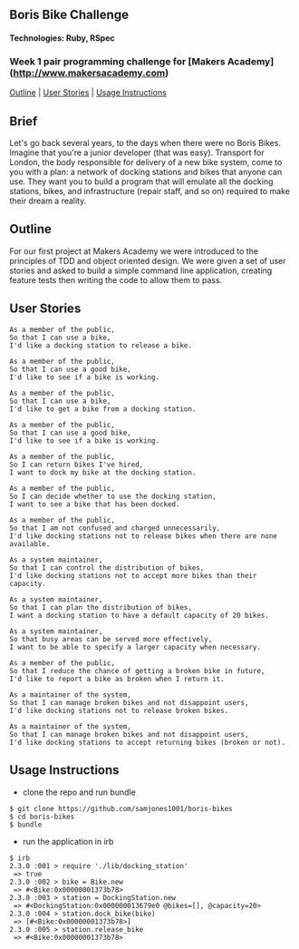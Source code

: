 ## Boris Bike Challenge
#### Technologies: Ruby, RSpec
### Week 1 pair programming challenge for [Makers Academy] (http://www.makersacademy.com)
[Outline](#outline) | [User Stories](#user) | [Usage Instructions](#usage) 

## Brief
Let's go back several years, to the days when there were no Boris Bikes. Imagine that you're a junior developer (that was easy). Transport for London, the body responsible for delivery of a new bike system, come to you with a plan: a network of docking stations and bikes that anyone can use. They want you to build a program that will emulate all the docking stations, bikes, and infrastructure (repair staff, and so on) required to make their dream a reality.

## Outline
For our first project at Makers Academy we were introduced to the principles of TDD and object oriented design.  We were given a set of user stories and asked to build a simple command line application, creating feature tests then writing the code to allow them to pass.

## User Stories

```
As a member of the public,
So that I can use a bike,
I'd like a docking station to release a bike.

As a member of the public,
So that I can use a good bike,
I'd like to see if a bike is working.

As a member of the public,
So that I can use a bike,
I'd like to get a bike from a docking station.

As a member of the public,
So that I can use a good bike,
I'd like to see if a bike is working.

As a member of the public,
So I can return bikes I've hired,
I want to dock my bike at the docking station.

As a member of the public,
So I can decide whether to use the docking station,
I want to see a bike that has been docked.

As a member of the public,
So that I am not confused and charged unnecessarily,
I'd like docking stations not to release bikes when there are none available.

As a system maintainer,
So that I can control the distribution of bikes,
I'd like docking stations not to accept more bikes than their capacity.

As a system maintainer,
So that I can plan the distribution of bikes,
I want a docking station to have a default capacity of 20 bikes.

As a system maintainer,
So that busy areas can be served more effectively,
I want to be able to specify a larger capacity when necessary.

As a member of the public,
So that I reduce the chance of getting a broken bike in future,
I'd like to report a bike as broken when I return it.

As a maintainer of the system,
So that I can manage broken bikes and not disappoint users,
I'd like docking stations not to release broken bikes.

As a maintainer of the system,
So that I can manage broken bikes and not disappoint users,
I'd like docking stations to accept returning bikes (broken or not).
```

## Usage Instructions
* clone the repo and run bundle
```shell
$ git clone https://github.com/samjones1001/boris-bikes
$ cd boris-bikes
$ bundle
```
* run the application in irb

```shell
$ irb
2.3.0 :001 > require './lib/docking_station'
 => true 
2.3.0 :002 > bike = Bike.new
 => #<Bike:0x00000001373b78> 
2.3.0 :003 > station = DockingStation.new
 => #<DockingStation:0x000000013679e0 @bikes=[], @capacity=20> 
2.3.0 :004 > station.dock_bike(bike)
 => [#<Bike:0x00000001373b78>] 
2.3.0 :005 > station.release_bike
 => #<Bike:0x00000001373b78> 
```
